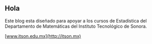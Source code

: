 
## Hola

Este blog esta diseñado para apoyar a los cursos de Estadística del Departamento de Matemáticas del 
Instituto Tecnológico de Sonora.

[www.itson.edu.mx](http://itson.mx)
